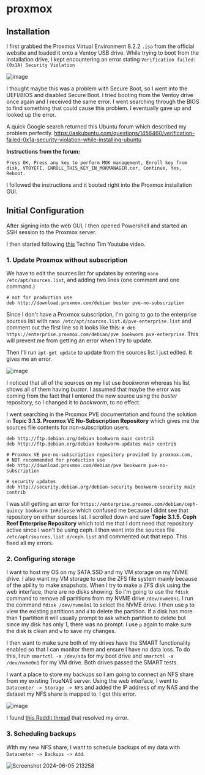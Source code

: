 # proxmox

## Installation
I first grabbed the Proxmox Virtual Environment 8.2.2 `.iso` from the official website and loaded it onto a Ventoy USB drive. While trying to boot from the installation drive, I kept encountering an error stating `Verification failed: (0x1A) Security Violation`

![image](https://github.com/masoncooley/proxmox/assets/76832588/b999520a-ef93-404e-9727-89e128aa72a4)

I thought maybe this was a problem with Secure Boot, so I went into the UEFI/BIOS and disabled Secure Boot. I tried booting from the Ventoy drive once again and I received the same error. I went searching through the BIOS to find something that could cause this problem. I eventually gave up and looked up the error.

A quick Google search returned this Ubuntu forum which described my problem perfectly. https://askubuntu.com/questions/1456460/verification-failed-0x1a-security-violation-while-installing-ubuntu 

**Instructions from the forum:** 

`Press OK, Press any key to perform MOK management, Enroll key from disk, VTOYEFI, ENROLL_THIS_KEY_IN_MOKMANAGER.cer, Continue, Yes, Reboot.`

I followed the instructions and it booted right into the Proxmox installation GUI.

## Initial Configuration
After signing into the web GUI, I then opened Powershell and started an SSH session to the Proxmox server.

I then started following [this](https://youtu.be/GoZaMgEgrHw?si=gl4W-iVZFdUT4r8A) Techno Tim Youtube video.

### 1. Update Proxmox without subscription

We have to edit the sources list for updates by entering `nano /etc/apt/sources.list`, and adding two lines (one comment and one command.)
```
# not for production use
deb http://download.proxmox.com/debian buster pve-no-subscription
```

Since I don't have a Proxmox subscription, I'm going to go to the enterprise sources list with `nano /etc/apt/sources.list.d/pve-enterprise.list` and comment out the first line so it looks like this: `# deb https://enterprise.proxmox.com/debian/pve bookworm pve-enterprise`. This will prevent me from getting an error when I try to update.

Then I'll run `apt-get update` to update from the sources list I just edited. It gives me an error.

![image](https://github.com/masoncooley/proxmox/assets/76832588/70353296-db9e-4605-ab1a-01f1ee1c2bc0)

I noticed that all of the sources on my list use _bookworm_ whereas his list shows all of them having _buster_. I assumed that maybe the error was coming from the fact that I entered the new source using the _buster_ repository, so I changed it to _bookworm_, to no effect.

I went searching in the Proxmox PVE documentation and found the solution in **Topic 3.1.3. Proxmox VE No-Subscription Repository** which gives me the sources file contents for non-subscription users.

```
deb http://ftp.debian.org/debian bookworm main contrib
deb http://ftp.debian.org/debian bookworm-updates main contrib

# Proxmox VE pve-no-subscription repository provided by proxmox.com,
# NOT recommended for production use
deb http://download.proxmox.com/debian/pve bookworm pve-no-subscription

# security updates
deb http://security.debian.org/debian-security bookworm-security main contrib
```
I was still getting an error for `https://enterprise.proxmox.com/debian/ceph-quincy bookworm InRelease` which confused me because I didnt see that repository on either sources list. I scrolled down and saw **Topic 3.1.5. Ceph Reef Enterprise Repository** which told me that I dont need that repository active since I won't be using ceph. I then went into the sources file `/etc/apt/sources.list.d/ceph.list` and commented out that repo. This fixed all my errors.

### 2. Configuring storage

I want to host my OS on my SATA SSD and my VM storage on my NVME drive. I also want my VM storage to use the ZFS file system mainly because of the ability to make snapshots. When I try to make a ZFS disk using the web interface, there are no disks showing. So I'm going to use the `fdisk` command to remove all partitions from my NVME drive `/dev/nvme0n1`. I run the command `fdisk /dev/nvme0n1` to select the NVME drive. I then use `p` to view the existing partitions and `d` to delete the partition. If a disk has more than 1 partition it will usually prompt to ask which partition to delete but since my disk has only 1, there was no prompt. I use `p` again to make sure the disk is clean and `w` to save my changes.

I then want to make sure both of my drives have the SMART functionality enabled so that I can monitor them and ensure I have no data loss. To do this, I run `smartctl -a /dev/sda` for my boot drive and `smartctl -a /dev/nvme0n1` for my VM drive. Both drives passed the SMART tests.

I want a place to store my backups so I am going to connect an NFS share from my existing TrueNAS server. Using the web interface, I went to `Datacenter -> Storage -> NFS` and added the IP address of my NAS and the dataset my NFS share is mapped to. I got this error. 

![image](https://github.com/masoncooley/proxmox/assets/76832588/bd3b83e5-0ae8-4575-b1d2-6f0943587b23)

I found [this Reddit thread](https://www.reddit.com/r/Proxmox/comments/tz2ykj/comment/i427ga2/?utm_source=share&utm_medium=web3x&utm_name=web3xcss&utm_term=1&utm_content=share_button) that resolved my error. 

### 3. Scheduling backups

WIth my new NFS share, I want to schedule backups of my data with `Datacenter -> Backups -> Add`. 

![Screenshot 2024-06-05 213258](https://github.com/masoncooley/proxmox/assets/76832588/8baeab99-cbd8-41e9-a933-79bae6941c6b)

